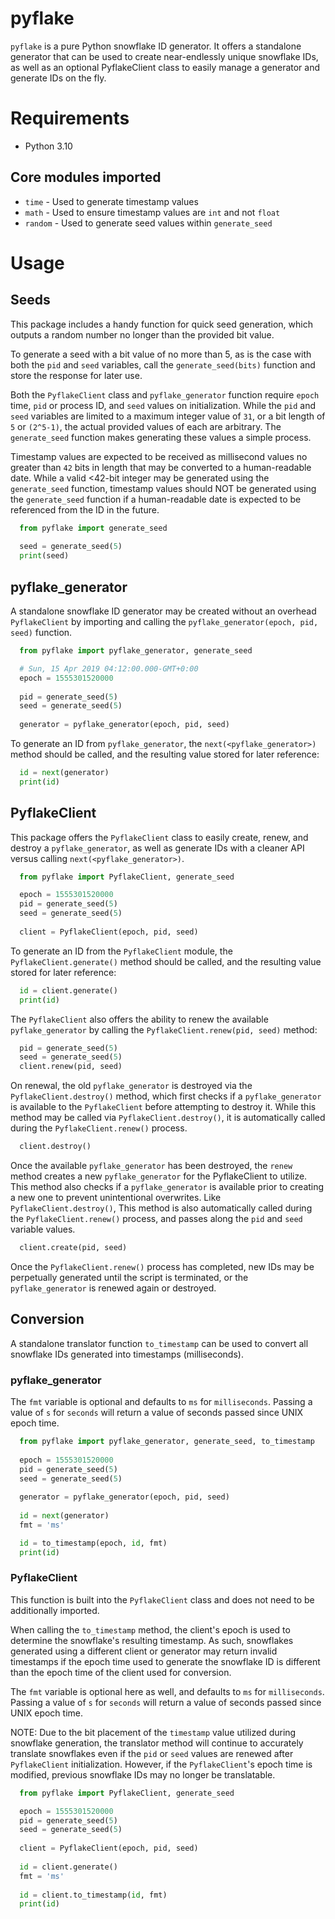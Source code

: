 # pyflake
`pyflake` is a pure Python snowflake ID generator. It offers a standalone generator that can be used to create near-endlessly unique snowflake IDs, as well as an optional PyflakeClient class to easily manage a generator and generate IDs on the fly.

# Requirements
- Python 3.10

## Core modules imported
- `time` - Used to generate timestamp values
- `math` - Used to ensure timestamp values are `int` and not `float`
- `random` - Used to generate seed values within `generate_seed`

# Usage

## Seeds
This package includes a handy function for quick seed generation, which outputs a random number no longer than the provided bit value.

To generate a seed with a bit value of no more than 5, as is the case with both the `pid` and `seed` variables, call the `generate_seed(bits)` function and store the response for later use.

Both the `PyflakeClient` class and `pyflake_generator` function require `epoch` time, `pid` or process ID, and `seed` values on initialization. While the `pid` and `seed` variables are limited to a maximum integer value of `31`, or a bit length of `5` or `(2^5-1)`, the actual provided values of each are arbitrary. The `generate_seed` function makes generating these values a simple process.

Timestamp values are expected to be received as millisecond values no greater than `42` bits in length that may be converted to a human-readable date. While a valid <42-bit integer may be generated using the `generate_seed` function, timestamp values should NOT be generated using the `generate_seed` function if a human-readable date is expected to be referenced from the ID in the future.
```python
  from pyflake import generate_seed
  
  seed = generate_seed(5)
  print(seed)
```

## pyflake_generator
A standalone snowflake ID generator may be created without an overhead `PyflakeClient` by importing and calling the `pyflake_generator(epoch, pid, seed)` function.
```python
  from pyflake import pyflake_generator, generate_seed

  # Sun, 15 Apr 2019 04:12:00.000-GMT+0:00
  epoch = 1555301520000
  
  pid = generate_seed(5)
  seed = generate_seed(5)
    
  generator = pyflake_generator(epoch, pid, seed)
```

To generate an ID from `pyflake_generator`, the `next(<pyflake_generator>)` method should be called, and the resulting value stored for later reference:
```python
  id = next(generator)
  print(id)
```

## PyflakeClient
This package offers the `PyflakeClient` class to easily create, renew, and destroy a `pyflake_generator`, as well as generate IDs with a cleaner API versus calling `next(<pyflake_generator>)`.
```python
  from pyflake import PyflakeClient, generate_seed

  epoch = 1555301520000
  pid = generate_seed(5)
  seed = generate_seed(5)
    
  client = PyflakeClient(epoch, pid, seed)
```

To generate an ID from the `PyflakeClient` module, the `PyflakeClient.generate()` method should be called, and the resulting value stored for later reference:
```python
  id = client.generate()
  print(id)
```

The `PyflakeClient` also offers the ability to renew the available `pyflake_generator` by calling the `PyflakeClient.renew(pid, seed)` method:
```python
  pid = generate_seed(5)
  seed = generate_seed(5)
  client.renew(pid, seed)
```

On renewal, the old `pyflake_generator` is destroyed via the `PyflakeClient.destroy()` method, which first checks if a `pyflake_generator` is available to the `PyflakeClient` before attempting to destroy it. While this method may be called via `PyflakeClient.destroy()`, it is automatically called during the `PyflakeClient.renew()` process.
```python
  client.destroy()
```

Once the available `pyflake_generator` has been destroyed, the `renew` method creates a new `pyflake_generator` for the PyflakeClient to utilize. This method also checks if a `pyflake_generator` is available prior to creating a new one to prevent unintentional overwrites. Like `PyflakeClient.destroy()`, This method is also automatically called during the `PyflakeClient.renew()` process, and passes along the `pid` and `seed` variable values.
```python
  client.create(pid, seed)
```

Once the `PyflakeClient.renew()` process has completed, new IDs may be perpetually generated until the script is terminated, or the `pyflake_generator` is renewed again or destroyed.

## Conversion
A standalone translator function `to_timestamp` can be used to convert all snowflake IDs generated into timestamps (milliseconds).

### pyflake_generator
The `fmt` variable is optional and defaults to `ms` for `milliseconds`. Passing a value of `s` for `seconds` will return a value of seconds passed since UNIX epoch time.

```python
  from pyflake import pyflake_generator, generate_seed, to_timestamp
  
  epoch = 1555301520000
  pid = generate_seed(5)
  seed = generate_seed(5)
    
  generator = pyflake_generator(epoch, pid, seed)
  
  id = next(generator)
  fmt = 'ms'

  id = to_timestamp(epoch, id, fmt)
  print(id)
```

### PyflakeClient
This function is built into the `PyflakeClient` class and does not need to be additionally imported.

When calling the `to_timestamp` method, the client's epoch is used to determine the snowflake's resulting timestamp. As such, snowflakes generated using a different client or generator may return invalid timestamps if the epoch time used to generate the snowflake ID is different than the epoch time of the client used for conversion.

The `fmt` variable is optional here as well, and defaults to `ms` for `milliseconds`. Passing a value of `s` for `seconds` will return a value of seconds passed since UNIX epoch time. 

NOTE: Due to the bit placement of the `timestamp` value utilized during snowflake generation, the translator method will continue to accurately translate snowflakes even if the `pid` or `seed` values are renewed after `PyflakeClient` initialization. However, if the `PyflakeClient`'s epoch time is modified, previous snowflake IDs may no longer be translatable.

```python
  from pyflake import PyflakeClient, generate_seed

  epoch = 1555301520000
  pid = generate_seed(5)
  seed = generate_seed(5)
    
  client = PyflakeClient(epoch, pid, seed)
  
  id = client.generate()
  fmt = 'ms'
  
  id = client.to_timestamp(id, fmt)
  print(id)
```
